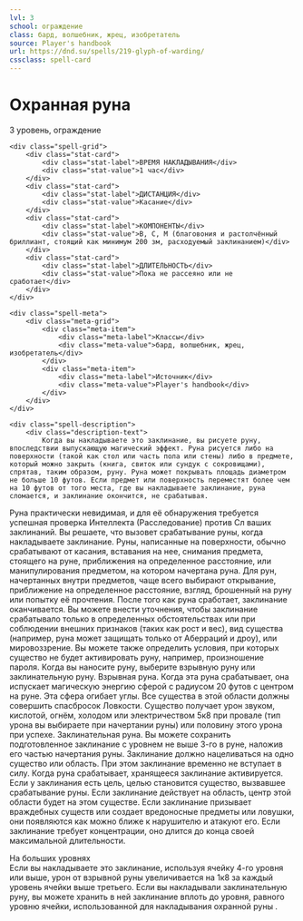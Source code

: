 ```yaml
---
lvl: 3
school: ограждение
class: бард, волшебник, жрец, изобретатель
source: Player's handbook
url: https://dnd.su/spells/219-glyph-of-warding/
cssclass: spell-card
---
```


<div class="spell-container">
    <div class="spell-header">
        <h1 class="spell-name">Охранная руна</h1>
        <div class="spell-level">3 уровень, ограждение</div>
    </div>
    
    <div class="spell-grid">
        <div class="stat-card">
            <div class="stat-label">ВРЕМЯ НАКЛАДЫВАНИЯ</div>
            <div class="stat-value">1 час</div>
        </div>
        <div class="stat-card">
            <div class="stat-label">ДИСТАНЦИЯ</div>
            <div class="stat-value">Касание</div>
        </div>
        <div class="stat-card">
            <div class="stat-label">КОМПОНЕНТЫ</div>
            <div class="stat-value">В, С, М (благовония и растолчённый бриллиант, стоящий как минимум 200 зм, расходуемый заклинанием)</div>
        </div>
        <div class="stat-card">
            <div class="stat-label">ДЛИТЕЛЬНОСТЬ</div>
            <div class="stat-value">Пока не рассеяно или не сработает</div>
        </div>
    </div>
    
    <div class="spell-meta">
        <div class="meta-grid">
            <div class="meta-item">
                <div class="meta-label">Классы</div>
                <div class="meta-value">бард, волшебник, жрец, изобретатель</div>
            </div>
            <div class="meta-item">
                <div class="meta-label">Источник</div>
                <div class="meta-value">Player's handbook</div>
            </div>
        </div>
    </div>
    
    <div class="spell-description">
        <div class="description-text">
            Когда вы накладываете это заклинание, вы рисуете руну, впоследствии выпускающую магический эффект. Руна рисуется либо на поверхности (такой как стол или часть пола или стены) либо в предмете, который можно закрыть (книга, свиток или сундук с сокровищами), спрятав, таким образом, руну. Руна может покрывать площадь диаметром не больше 10 футов. Если предмет или поверхность переместят более чем на 10 футов от того места, где вы накладываете заклинание, руна сломается, и заклинание окончится, не срабатывая.
Руна практически невидимая, и для её обнаружения требуется успешная проверка Интеллекта (Расследование) против Сл ваших заклинаний.
Вы решаете, что вызовет срабатывание руны, когда накладываете заклинание. Руны, написанные на поверхности, обычно срабатывают от касания, вставания на нее, снимания предмета, стоящего на руне, приближения на определенное расстояние, или манипулирования предметом, на котором начертана руна. Для рун, начертанных внутри предметов, чаще всего выбирают открывание, приближение на определенное расстояние, взгляд, брошенный на руну или попытку её прочтения. После того как руна сработает, заклинание оканчивается.
Вы можете внести уточнения, чтобы заклинание срабатывало только в определенных обстоятельствах или при соблюдении внешних признаков (таких как рост и вес), вид существа (например, руна может защищать только от Аберраций и дроу), или мировоззрение. Вы можете также определить условия, при которых существо не будет активировать руну, например, произношение пароля.
Когда вы наносите руну, выберите взрывную руну или заклинательную руну.
Взрывная руна. Когда эта руна срабатывает, она испускает магическую энергию сферой с радиусом 20 футов с центром на руне. Эта сфера огибает углы. Все существа в этой области должны совершить спасбросок Ловкости. Существо получает урон звуком, кислотой, огнём, холодом или электричеством 5к8 при провале (тип урона вы выбираете при начертании руны) или половину этого урона при успехе.
Заклинательная руна. Вы можете сохранить подготовленное заклинание с уровнем не выше 3-го в руне, наложив его частью начертания руны. Заклинание должно нацеливаться на одно существо или область. При этом заклинание временно не вступает в силу. Когда руна срабатывает, хранящееся заклинание активируется. Если у заклинания есть цель, целью становится существо, вызвавшее срабатывание руны. Если заклинание действует на область, центр этой области будет на этом существе. Если заклинание призывает враждебных существ или создает вредоносные предметы или ловушки, они появляются как можно ближе к нарушителю и атакуют его. Если заклинание требует концентрации, оно длится до конца своей максимальной длительности.
        </div>
        <div class="higher-levels">
            <div class="higher-levels-title">На больших уровнях</div>
            <div class="higher-levels-text">
                Если вы накладываете это заклинание, используя ячейку 4-го уровня или выше, урон от взрывной руны увеличивается на 1к8 за каждый уровень ячейки выше третьего. Если вы накладывали заклинательную руну, вы можете хранить в ней заклинание вплоть до уровня, равного уровню ячейки, использованной для накладывания охранной руны .
            </div>
        </div>
    </div>
</div>